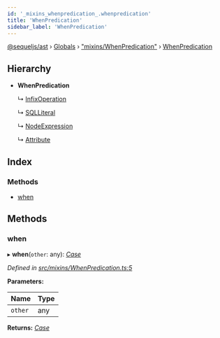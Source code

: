 ```yaml
---
id: '_mixins_whenpredication_.whenpredication'
title: 'WhenPredication'
sidebar_label: 'WhenPredication'
---
```


[@sequeljs/ast](../index.md) › [Globals](../globals.md) ›
["mixins/WhenPredication"](../modules/_mixins_whenpredication_.md) ›
[WhenPredication](_mixins_whenpredication_.whenpredication.md)

## Hierarchy

- **WhenPredication**

  ↳ [InfixOperation](_nodes_infixoperation_.infixoperation.md)

  ↳ [SQLLiteral](_nodes_sqlliteral_.sqlliteral.md)

  ↳ [NodeExpression](_nodes_nodeexpression_.nodeexpression.md)

  ↳ [Attribute](_attributes_attribute_.attribute.md)

## Index

### Methods

- [when](_mixins_whenpredication_.whenpredication.md#when)

## Methods

### when

▸ **when**(`other`: any): _[Case](_nodes_case_.case.md)_

_Defined in
[src/mixins/WhenPredication.ts:5](https://github.com/sequeljs/ast/blob/aa0ef0f/src/mixins/WhenPredication.ts#L5)_

**Parameters:**

| Name    | Type |
| ------- | ---- |
| `other` | any  |

**Returns:** _[Case](_nodes_case_.case.md)_
